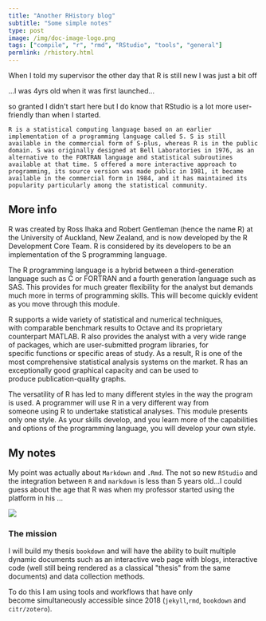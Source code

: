 ```yaml
---
title: "Another RHistory blog"
subtitle: "Some simple notes"
type: post
image: /img/doc-image-logo.png
tags: ["compile", "r", "rmd", "RStudio", "tools", "general"]
permlink: /rhistory.html
---
```


When I told my supervisor the other day that R is still new I was just a bit off

...I was 4yrs old when it was first launched...

so granted I didn't start here but I do know that RStudio is a lot more user-friendly than when I started. 

```R is a statistical computing language based on an earlier implementation of a programming language called S. S is still available in the commercial form of S-plus, whereas R is in the public domain. S was originally designed at Bell Laboratories in 1976, as an alternative to the FORTRAN language and statistical subroutines available at that time. S offered a more interactive approach to programming, its source version was made public in 1981, it became available in the commercial form in 1984, and it has maintained its popularity particularly among the statistical community.```



## More info

R was created by Ross Ihaka and Robert Gentleman (hence the name R) at the University of Auckland, New Zealand, and is now developed by the R Development Core Team. R is considered by its developers to be an implementation of the S programming language.

The R programming language is a hybrid between a third-generation language such as C or FORTRAN and a fourth generation language such as SAS. This provides for much greater flexibility for the analyst but demands much more in terms of programming skills. This will become quickly evident as you move through this module.

R supports a wide variety of statistical and numerical techniques, with comparable benchmark results to Octave and its proprietary counterpart MATLAB. R also provides the analyst with a very wide range of packages, which are user-submitted program libraries, for specific functions or specific areas of study. As a result, R is one of the most comprehensive statistical analysis systems on the market. R has an exceptionally good graphical capacity and can be used to produce publication-quality graphs.

The versatility of R has led to many different styles in the way the program is used. A programmer will use R in a very different way from someone using R to undertake statistical analyses. This module presents only one style. As your skills develop, and you learn more of the capabilities and options of the programming language, you will develop your own style.

## My notes

My point was actually about `Markdown` and `.Rmd`. The not so new `RStudio` and the integration between `R` and `markdown` is less than 5 years old...I could guess about the age that R was when my professor started using the platform in his ...

![](../../../beech-forest-dynamics/figs/1-s2.0-S0960076018306034-ga1_lrg.jpg)

### The mission

I will build my thesis `bookdown` and will have the ability to built multiple dynamic documents such as an interactive web page with blogs, interactive code (well still being rendered as a classical "thesis" from the same documents) and data collection methods. 

To do this I am using tools and workflows that have only become simultaneously accessible since 2018 (`jekyll`,`rmd`, `bookdown` and `citr/zotero`).